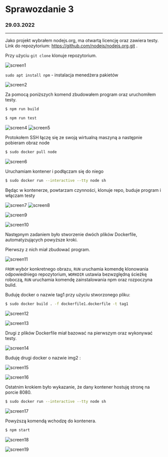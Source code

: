 ﻿


# Sprawozdanie 3
### 29.03.2022
---
Jako projekt wybrałem nodejs.org, ma otwartą licencję oraz zawiera testy. Link do repozytorium: https://github.com/nodejs/nodejs.org.git .

Przy użyciu `git clone` klonuje repozytorium.

![screen1](./1.PNG)

`sudo apt install npm` - instalacja menedżera pakietów

![screen2](./2.PNG)

Za pomocą poniższych komend zbudowałem program oraz uruchomiłem testy.

```bash
$ npm run build
```
```bash
$ npm run test
```

![screen4](./4.PNG)
![screen5](./5.PNG)


Protokołem SSH łączę się ze swoją wirtualną maszyną a następnie pobieram obraz node

```bash
$ sudo docker pull node
```
![screen6](./6.PNG)



Uruchamiam kontener i podłączam się do niego
```bash
$ sudo docker run --interactive --tty node sh
```


Będąc w kontenerze, powtarzam czynności, klonuje repo, buduje program i włączam testy

![screen7](./7.PNG)
![screen8](./8.PNG)

![screen9](./9.PNG)

![screen10](./10.PNG)



Następnym zadaniem było stworzenie dwóch plików Dockerfile, automatyzujących powyższe kroki.

Pierwszy z nich miał zbudować program.

![screen11](./11.PNG)







`FROM` wybór konkretnego obrazu, 
`RUN` uruchamia komendę klonowania odpowiedniego repozytorium, `WORKDIR` ustawia bezwzględną ścieżkę roboczą,
 `RUN` uruchamia komendę zainstalowania npm oraz rozpoczyna bulid.

Buduję docker o nazwie tag1 przy użyciu stworzonego pliku:

```bash
$ sudo docker build . -f dockerfile1.dockerfile -t tag1
```

![screen12](./12.PNG)

![screen13](./13.PNG)


Drugi z plików Dockerfile miał bazować na pierwszym oraz wykonywać testy.

![screen14](./14.png)


Buduję drugi docker o nazwie img2 :

![screen15](./15.PNG)


![screen16](./16.PNG)


Ostatnim krokiem było wykazanie, że dany kontener hostuję stronę na porcie 8080. 

```bash
$ sudo docker run --interactive --tty node sh

```

![screen17](./17.PNG)

Powyższą komendą wchodzę do kontenera.

```bash
$ npm start
```

![screen18](./18.PNG)



![screen19](./19.PNG)

